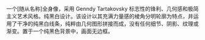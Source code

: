 一个[随从名称]全身像，采用 Genndy Tartakovsky 标志性的锋利、几何感和极简主义艺术风格。纯黑白设计。该设计以其充满力量感的棱角分明轮廓为特点，并运用了干净的纯黑白线条，纯粹由几何图形拼接而成，没有任何细节、阴影、纹理或渐变。置于一个纯黑色背景中，画面无边框。 